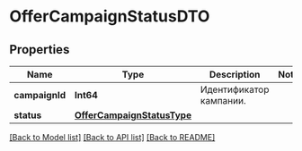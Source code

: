 # OfferCampaignStatusDTO

## Properties
Name | Type | Description | Notes
------------ | ------------- | ------------- | -------------
**campaignId** | **Int64** | Идентификатор кампании.  | 
**status** | [**OfferCampaignStatusType**](OfferCampaignStatusType.md) |  | 

[[Back to Model list]](../README.md#documentation-for-models) [[Back to API list]](../README.md#documentation-for-api-endpoints) [[Back to README]](../README.md)


